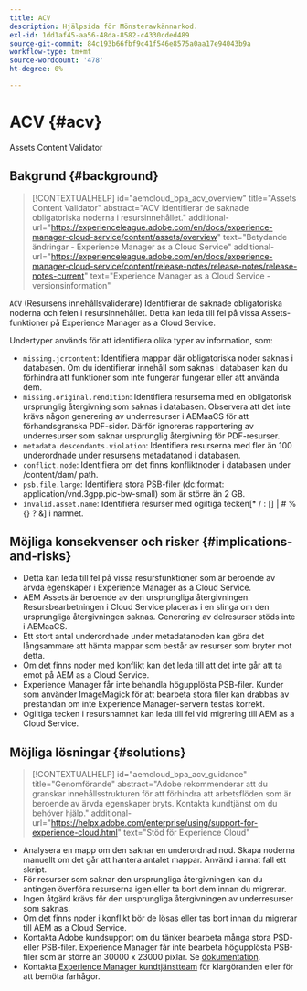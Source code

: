 ```yaml
---
title: ACV
description: Hjälpsida för Mönsteravkännarkod.
exl-id: 1dd1af45-aa56-48da-8582-c4330cded489
source-git-commit: 84c193b66fbf9c41f546e8575a0aa17e94043b9a
workflow-type: tm+mt
source-wordcount: '478'
ht-degree: 0%

---
```


# ACV {#acv}

Assets Content Validator

## Bakgrund {#background}

>[!CONTEXTUALHELP]
>id="aemcloud_bpa_acv_overview"
>title="Assets Content Validator"
>abstract="ACV identifierar de saknade obligatoriska noderna i resursinnehållet."
>additional-url="https://experienceleague.adobe.com/en/docs/experience-manager-cloud-service/content/assets/overview" text="Betydande ändringar - Experience Manager as a Cloud Service"
>additional-url="https://experienceleague.adobe.com/en/docs/experience-manager-cloud-service/content/release-notes/release-notes/release-notes-current" text="Experience Manager as a Cloud Service - versionsinformation"

`ACV` (Resursens innehållsvaliderare) Identifierar de saknade obligatoriska noderna och felen i resursinnehållet. Detta kan leda till fel på vissa Assets-funktioner på Experience Manager as a Cloud Service.

Undertyper används för att identifiera olika typer av information, som:

* `missing.jcrcontent`: Identifiera mappar där obligatoriska noder saknas i databasen. Om du identifierar innehåll som saknas i databasen kan du förhindra att funktioner som inte fungerar fungerar eller att använda dem.
* `missing.original.rendition`: Identifiera resurserna med en obligatorisk ursprunglig återgivning som saknas i databasen. Observera att det inte krävs någon generering av underresurser i AEMaaCS för att förhandsgranska PDF-sidor. Därför ignoreras rapportering av underresurser som saknar ursprunglig återgivning för PDF-resurser.
* `metadata.descendants.violation`: Identifiera resurserna med fler än 100 underordnade under resursens metadatanod i databasen.
* `conflict.node`: Identifiera om det finns konfliktnoder i databasen under /content/dam/ path.
* `psb.file.large`: Identifiera stora PSB-filer (dc:format: application/vnd.3gpp.pic-bw-small) som är större än 2 GB.
* `invalid.asset.name`: Identifiera resurser med ogiltiga tecken[* / : [\] | # % {} ? &amp;] i namnet.

## Möjliga konsekvenser och risker {#implications-and-risks}

* Detta kan leda till fel på vissa resursfunktioner som är beroende av ärvda egenskaper i Experience Manager as a Cloud Service.
* AEM Assets är beroende av den ursprungliga återgivningen. Resursbearbetningen i Cloud Service placeras i en slinga om den ursprungliga återgivningen saknas. Generering av delresurser stöds inte i AEMaaCS.
* Ett stort antal underordnade under metadatanoden kan göra det långsammare att hämta mappar som består av resurser som bryter mot detta.
* Om det finns noder med konflikt kan det leda till att det inte går att ta emot på AEM as a Cloud Service.
* Experience Manager får inte behandla högupplösta PSB-filer. Kunder som använder ImageMagick för att bearbeta stora filer kan drabbas av prestandan om inte Experience Manager-servern testas korrekt.
* Ogiltiga tecken i resursnamnet kan leda till fel vid migrering till AEM as a Cloud Service.

## Möjliga lösningar {#solutions}

>[!CONTEXTUALHELP]
>id="aemcloud_bpa_acv_guidance"
>title="Genomförande"
>abstract="Adobe rekommenderar att du granskar innehållsstrukturen för att förhindra att arbetsflöden som är beroende av ärvda egenskaper bryts. Kontakta kundtjänst om du behöver hjälp."
>additional-url="https://helpx.adobe.com/enterprise/using/support-for-experience-cloud.html" text="Stöd för Experience Cloud"

* Analysera en mapp om den saknar en underordnad nod. Skapa noderna manuellt om det går att hantera antalet mappar. Använd i annat fall ett skript.
* För resurser som saknar den ursprungliga återgivningen kan du antingen överföra resurserna igen eller ta bort dem innan du migrerar.
* Ingen åtgärd krävs för den ursprungliga återgivningen av underresurser som saknas.
* Om det finns noder i konflikt bör de lösas eller tas bort innan du migrerar till AEM as a Cloud Service.
* Kontakta Adobe kundsupport om du tänker bearbeta många stora PSD- eller PSB-filer. Experience Manager får inte bearbeta högupplösta PSB-filer som är större än 30000 x 23000 pixlar. Se [dokumentation](https://experienceleague.adobe.com/en/docs/experience-manager-65/content/assets/extending/best-practices-for-imagemagick).
* Kontakta [Experience Manager kundtjänstteam](https://helpx.adobe.com/enterprise/using/support-for-experience-cloud.html) för klargöranden eller för att bemöta farhågor.
